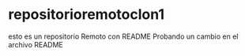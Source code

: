 # repositorioremotoclon1
 esto es un repositorio Remoto con README
 Probando un cambio en el archivo README

